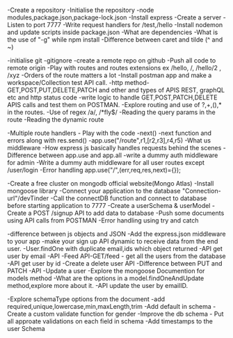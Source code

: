 -Create a repository
-Initialise the repository
-node modules,package.json,package-lock.json
-Install express
-Create a server
-Listen to port 7777
-Write request handlers for /test,/hello
-Install nodemon and update scripts inside package.json
-What are dependencies
-What is the use of "-g" while npm install
-Difference between caret and tilde (^ and ~)

-initialise git
-gitignore
-create a remote repo on github
-Push all code to remote origin
-Play with routes and routes extensions ex /hello,  /, /hello/2 , /xyz
-Orders of the route matters a lot
-Install postman app and make a workspace/Collection test API call.
-http method- GET,POST,PUT,DELETE,PATCH and other and types of APIS REST, graphQL etc and http status code
-write logic to handle GET,POST,PATCH,DELETE APIS calls and test them on POSTMAN.
-Explore routing and use of ?,+,(),* in the routes.
-Use of regex /a/, /*fly$/
-Reading the query params in the route
-Reading the dynamic route

-Multiple route handlers - Play with the code
-next()
-next function and errors along with res.send()
-app.use("/route",r1,[r2,r3],r4,r5)
-What us middleware
-How express js basically handles requests behind the scenes
-Difference between app.use and app.all
-write a dummy auth middleware for admin
-Write a dummy auth middleware for all user routes except /user/login
-Error handling app.use("/",(err,req,res,next)={});

-Create a free cluster on mongodb official website(Mongo Atlas)
-Install mongoose library
-Connect your application to the database "Connection-url"/devTinder
-Call the connectDB function and connect to database before starting application to 7777
-Create a userSchema & userModel
-Create a POST /signup API to add data to database
-Push some documents using API calls from POSTMAN
-Error handling using try and catch

-difference between js objects and JSON
-Add the express.json middleware to your app
-make your sign up API dynamic to receive data from the end user.
-User.findOne with duplicate email,ids which object returned
-API get user by email
-API -Feed API-GET/feed - get all the users from the database
-API get user by id
-Create a delete user API
-Difference between PUT and PATCH
-API -Update a user
-Explore the mongoose Documention for models method
-What are the options in a model.findOneAndUpdate method,explore more about it.
-API update the user by emailID.

-Explore schemaType options from the document
-add required,unique,lowercase,min,maxLength,trim
-Add default in schema
-Create a custom validate function for gender
-Improve the db schema - Put all approate validations on each field in schema
-Add timestamps to the user Schema
